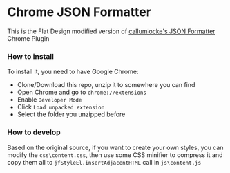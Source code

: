 # Chrome JSON Formatter

This is the Flat Design modified version of [callumlocke's JSON Formatter](https://github.com/callumlocke/json-formatter) Chrome Plugin

### How to install
To install it, you need to have Google Chrome:
- Clone/Download this repo, unzip it to somewhere you can find
- Open Chrome and go to `chrome://extensions`
- Enable `Developer Mode`
- Click `Load unpacked extension`
- Select the folder you unzipped before

### How to develop
Based on the original source, if you want to create your own styles, you can modify the `css\content.css`, then use some CSS minifier to compress it and copy them all to `jfStyleEl.insertAdjacentHTML` call in `js\content.js` 

